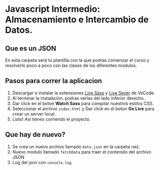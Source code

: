 # Javascript Intermedio: Almacenamiento e Intercambio de Datos.

## Que es un JSON 

En esta carpeta será tu plantilla con la que podras comenzar
el curso y resolverlo poco a poco con las clases de los diferentes modulos.

## Pasos para correr la aplicacion

1. Descargar e instalar la extensiones [Live Sass](https://marketplace.visualstudio.com/items?itemName=ritwickdey.live-sass) y [Live Sever](https://marketplace.visualstudio.com/items?itemName=ritwickdey.LiveServer) de VsCode.
2. Al terminar la instalación, podras verlas del lado inferior derecho.
3. Dar click en el boton  __Watch Sass__ para compilar nuestros estilos CSS.
4. Seleccionar el archivo `index.html` y Dar click en el boton __Go Live__ para crear un server local.
5. Listo! Asi tienes corriendo el proyecto.

## Que hay de nuevo?
1. Se crea un nuevo archivo llamado `data.json` en la carpeta raíz. 
2. Nuevo modulo llamado `fetchData` para traer el contenido del archivo JSON
3. Log del json con `console.log`
